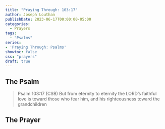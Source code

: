 ```yaml
---
title: "Praying Through: 103:17"
author: Joseph Louthan
publishDate: 2023-06-17T00:00:00-05:00
categories:
  - Prayers
tags:
  - "Psalms"
series:
- 'Praying Through: Psalms'
showtoc: false
css: "prayers"
draft: true
---
```

## The Psalm

>Psalm 103:17 (CSB) But from eternity to eternity the LORD’s faithful love is toward those who fear him, and his righteousness toward the grandchildren 

## The Prayer

<div style="font-variant: small-caps;">

</div>

```text

```
